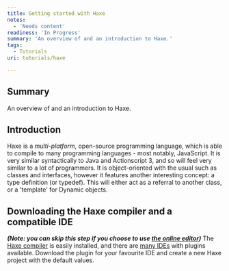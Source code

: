 ```yaml
---
title: Getting started with Haxe
notes:
  - 'Needs content'
readiness: 'In Progress'
summary: 'An overview of and an introduction to Haxe.'
tags:
  - Tutorials
uri: tutorials/haxe

---
```

## <span>Summary</span>

An overview of and an introduction to Haxe.

## <span>Introduction</span>

Haxe is a *multi-platform*, open-source programming language, which is able to compile to many programming languages - most notably, JavaScript. It is very similar syntactically to Java and Actionscript 3, and so will feel very similar to a lot of programmers. It is object-oriented with the usual such as classes and interfaces, however it features another interesting concept: a type definition (or typedef). This will either act as a referral to another class, or a 'template' for Dynamic objects.

## <span>Downloading the Haxe compiler and a compatible IDE</span>

***(Note: you can skip this step if you choose to use [the online editor](http://try.haxe.org))*** The [Haxe compiler](http://haxe.org/download) is easily installed, and there are [many IDEs](http://haxe.org/com/ide) with plugins available. Download the plugin for your favourite IDE and create a new Haxe project with the default values.

